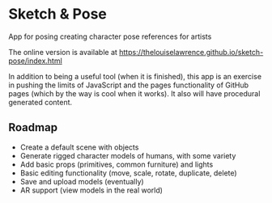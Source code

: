 # Sketch & Pose
App for posing creating character pose references for artists

The online version is available at 
https://thelouiselawrence.github.io/sketch-pose/index.html

In addition to being a useful tool (when it is finished), this app is an exercise in pushing the limits of JavaScript and the pages functionality of GitHub pages (which by the way is cool when it works). It also will have procedural generated content.

## Roadmap
- Create a default scene with objects
- Generate rigged character models of humans, with some variety
- Add basic props (primitives, common furniture) and lights
- Basic editing functionality (move, scale, rotate, duplicate, delete)
- Save and upload models (eventually)
- AR support (view models in the real world)

